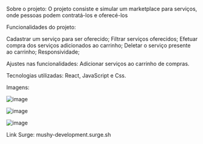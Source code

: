 
Sobre o projeto:
O projeto consiste e simular um marketplace para serviços, onde pessoas podem contratá-los e oferecé-los

Funcionalidades do projeto:

 Cadastrar um serviço para ser oferecido;
 Filtrar serviços oferecidos;
 Efetuar compra dos serviços adicionados ao carrinho;
 Deletar o serviço presente ao carrinho;
 Responsividade;

Ajustes nas funcionalidades: 
Adicionar serviços ao carrinho de compras.

Tecnologias utilizadas: React, JavaScript e Css.

Imagens:


![image](https://user-images.githubusercontent.com/104600484/177066943-22cb4edd-d512-4402-a309-94d3968ce24a.png)

![image](https://user-images.githubusercontent.com/104600484/177066981-9a064fd0-51bf-433e-9b8d-91d0d7acb56c.png)

![image](https://user-images.githubusercontent.com/104600484/177067017-85bc6b28-8ff4-460a-b5a4-1952fa3bb790.png)


Link Surge:
mushy-development.surge.sh



